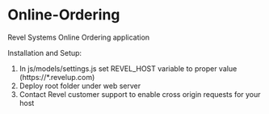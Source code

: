 Online-Ordering
===============

Revel Systems Online Ordering application

Installation and Setup:

1. In js/models/settings.js set REVEL_HOST variable to proper value (https://*.revelup.com)
2. Deploy root folder under web server
3. Contact Revel customer support to enable cross origin requests for your host
